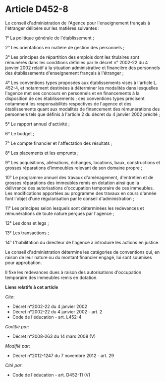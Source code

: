 # Article D452-8

Le conseil d'administration de l'Agence pour l'enseignement français à l'étranger délibère sur les matières suivantes : 

1° La politique générale de l'établissement ; 

2° Les orientations en matière de gestion des personnels ; 

3° Les principes de répartition des emplois dont les titulaires sont rémunérés dans les conditions définies par le décret n°
2002-22 du 4 janvier 2002 relatif à la situation administrative et financière des personnels des établissements
d'enseignement français à l'étranger ; 

4° Les conventions types proposées aux établissements visés à l'article L. 452-4, et notamment destinées à déterminer les
modalités dans lesquelles l'agence met ses concours en personnels et en financements à la disposition de ces établissements ;
ces conventions types précisent notamment les responsabilités respectives de l'agence et des établissements quant aux
modalités de financement des rémunérations des personnels tels que définis à l'article 2 du décret du 4 janvier 2002
précité ; 

5° Le rapport annuel d'activité ; 

6° Le budget ; 

7° Le compte financier et l'affectation des résultats ; 

8° Les placements et les emprunts ; 

9° Les acquisitions, aliénations, échanges, locations, baux, constructions et grosses réparations d'immeubles relevant de son
domaine propre ; 

10° Le programme annuel des travaux d'aménagement, d'entretien et de grosses réparations des immeubles remis en dotation
ainsi que la délivrance des autorisations d'occupation temporaire de ces immeubles. Les modifications apportées au programme
des travaux en cours d'année font l'objet d'une régularisation par le conseil d'administration ; 

11° Les principes selon lesquels sont déterminées les redevances et rémunérations de toute nature perçues par l'agence ; 

12° Les dons et legs ; 

13° Les transactions ; 

14° L'habilitation du directeur de l'agence à introduire les actions en justice. 

Le conseil d'administration détermine les catégories de conventions qui, en raison de leur nature ou du montant financier
engagé, lui sont soumises pour approbation. 

Il fixe les redevances dues à raison des autorisations d'occupation temporaire des immeubles remis en dotation.

**Liens relatifs à cet article**

_Cite_:

  - Décret n°2002-22 du 4 janvier 2002
  - Décret n°2002-22 du 4 janvier 2002 - art. 2
  - Code de l'éducation - art. L452-4

_Codifié par_:

  - Décret n°2008-263 du 14 mars 2008 (V)

_Modifié par_:

  - Décret n°2012-1247 du 7 novembre 2012 - art. 29

_Cité par_:

  - Code de l'éducation - art. D452-11 (V)
